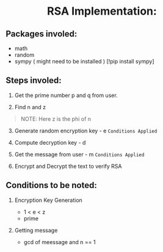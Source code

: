 # <center> RSA Implementation:

## Packages involed:
- math
- random
- sympy ( might need to be installed ) [!pip install sympy]

## Steps involed:

1. Get the prime number p and q from user.

2. Find n and z

> NOTE: Here z is the phi of n

3. Generate random encryption key - e `Conditions Applied`

4. Compute decryption key - d

5. Get the message from user - m `Conditions Applied`

6. Encrypt and Decrypt the text to verify RSA

## Conditions to be noted:

1. Encryption Key Generation
    - 1 < e < z
    - prime

2. Getting message 
    - gcd of meessage and n == 1